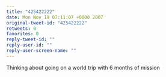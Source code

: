 ```yaml
---
title: "425422222"
date: Mon Nov 19 07:11:07 +0000 2007
original-tweet-id: "425422222"
retweets: 0
favorites: 0
reply-tweet-id: ""
reply-user-id: ""
reply-user-screen-name: ""
---
```

Thinking about going on a world trip with 6 months of mission
